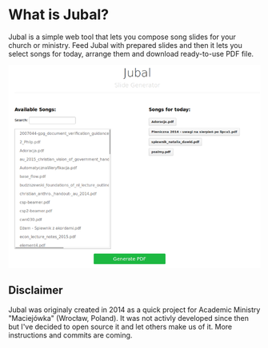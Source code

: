 # What is Jubal?

Jubal is a simple web tool that lets you compose song slides for your church or ministry. Feed Jubal with prepared slides and then it lets you select songs for today, arrange them and download ready-to-use PDF file.

![Jubal Screenshot](/screen.png?raw=true "Jubal Screenshot")


## Disclaimer

Jubal was originaly created in 2014 as a quick project for Academic Ministry "Maciejówka" (Wrocław, Poland). It was not activly developed since then but I've decided to open source it and let others make us of it. More instructions and commits are coming.